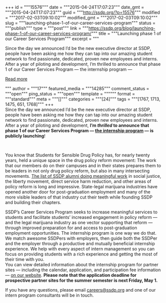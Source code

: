 +++
id = """15576"""
date = """2015-04-24T17:07:23"""
date_gmt = """2015-04-24T17:07:23"""
guid = """http://ssdp.org/?p=15576"""
modified = """2017-02-03T09:10:02"""
modified_gmt = """2017-02-03T09:10:02"""
slug = """launching-phase-1-of-our-career-services-program"""
status = """publish"""
type = """post"""
link = """https://ssdp.org/blog/launching-phase-1-of-our-career-services-program/"""
title = """Launching phase 1 of our Career Services Program"""
excerpt = """<p>Since the day we announced I&#8217;d be the new executive director at SSDP, people have been asking me how they can tap into our amazing student network to find passionate, dedicated, proven new employees and interns. After a year of piloting and development, I&#8217;m thrilled to announce that phase 1 of our Career Services Program &#8212; the internship program &#8212;</p>
<div class="h10"></div>
<p><a class="more-link2 flat" href="https://ssdp.org/blog/launching-phase-1-of-our-career-services-program/">Read more</a></p>
"""
author = """17"""
featured_media = """14285"""
comment_status = """open"""
ping_status = """open"""
template = """"""
format = """standard"""
meta = """[]"""
categories = """[24]"""
tags = """[1767, 1713, 1475, 651, 1768]"""
+++
<div>Since the day we announced I&#8217;d be the new executive director at SSDP, people have been asking me how they can tap into our amazing student network to find passionate, dedicated, proven new employees and interns. After a year of piloting and development, <strong>I&#8217;m <em>thrilled</em> to announce that phase 1 of our Career Services Program &#8212; <a href="http://ssdp.org/career-services-program/">the internship program</a> &#8212; is publicly launching</strong>!</div>
<div>

&nbsp;

You know that Students for Sensible Drug Policy has, for nearly twenty years, held a unique space in the drug policy reform movement: The work that our members do on their campuses and in their states prepares them to be leaders in not only drug policy reform, but also in many intersecting movements. <a href="http://ssdp.org/alumni/where-our-alumni-work/">The list of SSDP alumni doing meaningful work</a> in social justice, the liberty movement, direct service harm reduction, and other areas of policy reform is long and impressive. State-legal marijuana industries have opened another door for post-graduation employment and many of the more visible leaders of that industry cut their teeth while founding SSDP and building their chapters.

</div>
<div></div>
<div>SSDP’s Career Services Program seeks to increase meaningful services to students and facilitate students’ increased engagement in policy reform &#8212; and the legal marijuana industry as one vector supporting that reform &#8212; through improved preparation for and access to post-graduation employment opportunities. The internship program is one way we do that. We match awesome SSDPers with employers, then guide both the SSDPer and the employer through a productive and mutually beneficial internship experience. We help with every aspect of intern management so you can focus on providing students with a rich experience and getting the most of their time with you.</div>
<div></div>
You can view detailed information about the internship program for partner sites &#8212; including the calendar, application, and participation fee information &#8212; <a href="http://ssdp.nationbuilder.com/r?u=http%3A%2F%2Fssdp.org%2Fcareer-services-program%2F%23employers&amp;e=d025a757dc6637aa143cad45a94d0acf61cf90d6&amp;utm_source=ssdp&amp;utm_medium=email&amp;utm_campaign=summer15_intern&amp;n=1" target="_blank">on our website</a>. <strong>Please note that the application deadline for prospective partner sites for the summer semester is next Friday, May 1.</strong>

If you have any questions, please email careers@ssdp.org and one of our intern program consultants will be in touch.
